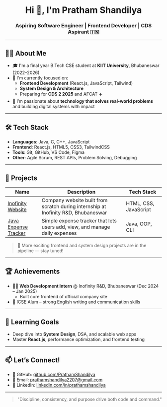 <h1 align="center">Hi 👋, I'm Pratham Shandilya</h1>
<h3 align="center">Aspiring Software Engineer | Frontend Developer | CDS Aspirant 🇮🇳</h3>

---

## 👨‍💻 About Me

- 🎓 I'm a final year B.Tech CSE student at **KIIT University**, Bhubaneswar (2022–2026)
- 🧠 I'm currently focused on:
  - **Frontend Development** (React.js, JavaScript, Tailwind)
  - **System Design & Architecture**
  - Preparing for **CDS 2 2025** and AFCAT ✈️
- 🌟 I’m passionate about **technology that solves real-world problems** and building digital systems with impact

---

## 🛠️ Tech Stack

- **Languages**: Java, C, C++, JavaScript  
- **Frontend**: React.js, HTML5, CSS3, TailwindCSS  
- **Tools**: Git, GitHub, VS Code, Figma  
- **Other**: Agile Scrum, REST APIs, Problem Solving, Debugging

---

## 🚀 Projects

| Name | Description | Tech Stack |
|------|-------------|------------|
| [Inofinity Website](https://github.com/Pratham0320/Inofinity-Medical) | Company website built from scratch during internship at Inofinity R&D, Bhubaneswar | HTML, CSS, JavaScript |
| [Java Expense Tracker](https://github.com/Pratham0320/ExpenseTracker) | Simple expense tracker that lets users add, view, and manage daily expenses | Java, OOP, CLI |

> 📌 More exciting frontend and system design projects are in the pipeline — stay tuned!
---

## 🏆 Achievements

- 🧑‍💼 **Web Development Intern** @ Inofinity R&D, Bhubaneswar (Dec 2024 – Jan 2025)
  - Built core frontend of official company site
- 🏫 ICSE Alum – strong English writing and communication skills

---

## 🌱 Learning Goals

- Deep dive into **System Design**, DSA, and scalable web apps
- Master **React.js**, performance optimization, and frontend testing

---

## 📫 Let’s Connect!

- 🔗 GitHub: [github.com/PrathamShandilya](https://github.com/Pratham0320)
- 📧 Email: prathamshandilya2207@gmail.com
- 📝 LinkedIn: [linkedin.com/in/prathamshandilya](https://www.linkedin.com/in/pratham0320)

---

> "Discipline, consistency, and purpose drive both code and command."
